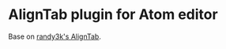 # AlignTab plugin for Atom editor

Base on [randy3k's AlignTab](https://github.com/randy3k/AlignTab).
